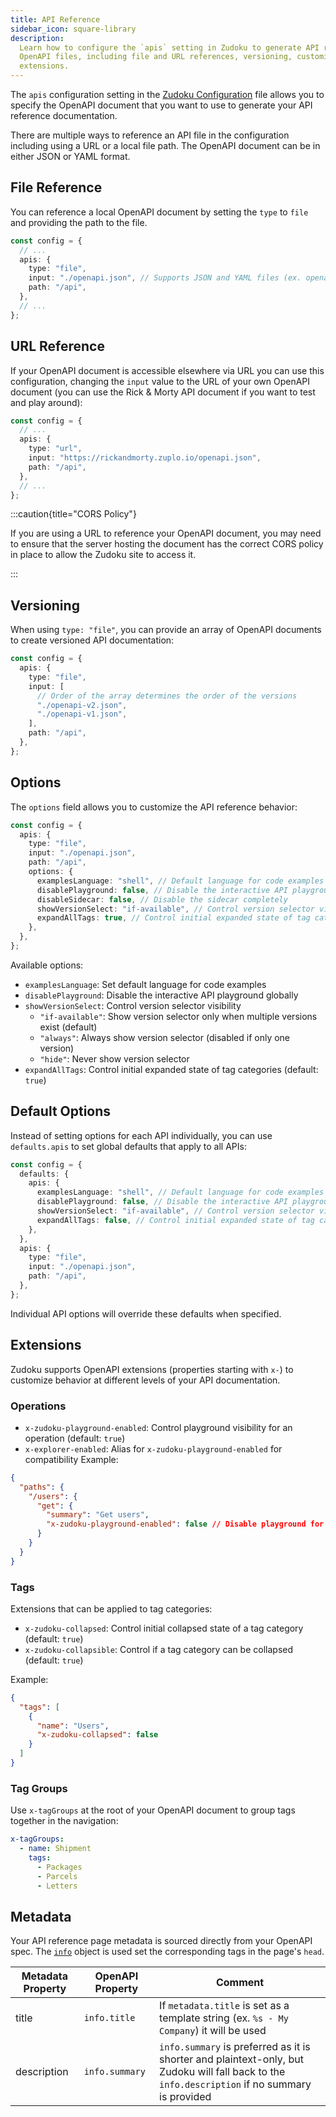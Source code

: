 ```yaml
---
title: API Reference
sidebar_icon: square-library
description:
  Learn how to configure the `apis` setting in Zudoku to generate API reference documentation from
  OpenAPI files, including file and URL references, versioning, customization options, and OpenAPI
  extensions.
---
```


The `apis` configuration setting in the [Zudoku Configuration](./overview.md) file allows you to
specify the OpenAPI document that you want to use to generate your API reference documentation.

There are multiple ways to reference an API file in the configuration including using a URL or a
local file path. The OpenAPI document can be in either JSON or YAML format.

## File Reference

You can reference a local OpenAPI document by setting the `type` to `file` and providing the path to
the file.

```ts title=zudoku.config.ts
const config = {
  // ...
  apis: {
    type: "file",
    input: "./openapi.json", // Supports JSON and YAML files (ex. openapi.yaml)
    path: "/api",
  },
  // ...
};
```

## URL Reference

If your OpenAPI document is accessible elsewhere via URL you can use this configuration, changing
the `input` value to the URL of your own OpenAPI document (you can use the Rick & Morty API document
if you want to test and play around):

```ts title=zudoku.config.ts
const config = {
  // ...
  apis: {
    type: "url",
    input: "https://rickandmorty.zuplo.io/openapi.json",
    path: "/api",
  },
  // ...
};
```

:::caution{title="CORS Policy"}

If you are using a URL to reference your OpenAPI document, you may need to ensure that the server
hosting the document has the correct CORS policy in place to allow the Zudoku site to access it.

:::

## Versioning

When using `type: "file"`, you can provide an array of OpenAPI documents to create versioned API
documentation:

```ts title=zudoku.config.ts
const config = {
  apis: {
    type: "file",
    input: [
      // Order of the array determines the order of the versions
      "./openapi-v2.json",
      "./openapi-v1.json",
    ],
    path: "/api",
  },
};
```

## Options

The `options` field allows you to customize the API reference behavior:

```ts title=zudoku.config.ts
const config = {
  apis: {
    type: "file",
    input: "./openapi.json",
    path: "/api",
    options: {
      examplesLanguage: "shell", // Default language for code examples
      disablePlayground: false, // Disable the interactive API playground
      disableSidecar: false, // Disable the sidecar completely
      showVersionSelect: "if-available", // Control version selector visibility
      expandAllTags: true, // Control initial expanded state of tag categories
    },
  },
};
```

Available options:

- `examplesLanguage`: Set default language for code examples
- `disablePlayground`: Disable the interactive API playground globally
- `showVersionSelect`: Control version selector visibility
  - `"if-available"`: Show version selector only when multiple versions exist (default)
  - `"always"`: Always show version selector (disabled if only one version)
  - `"hide"`: Never show version selector
- `expandAllTags`: Control initial expanded state of tag categories (default: `true`)

## Default Options

Instead of setting options for each API individually, you can use `defaults.apis` to set global
defaults that apply to all APIs:

```ts title=zudoku.config.ts
const config = {
  defaults: {
    apis: {
      examplesLanguage: "shell", // Default language for code examples
      disablePlayground: false, // Disable the interactive API playground
      showVersionSelect: "if-available", // Control version selector visibility
      expandAllTags: false, // Control initial expanded state of tag categories
    },
  },
  apis: {
    type: "file",
    input: "./openapi.json",
    path: "/api",
  },
};
```

Individual API options will override these defaults when specified.

## Extensions

Zudoku supports OpenAPI extensions (properties starting with `x-`) to customize behavior at
different levels of your API documentation.

### Operations

- `x-zudoku-playground-enabled`: Control playground visibility for an operation (default: `true`)
- `x-explorer-enabled`: Alias for `x-zudoku-playground-enabled` for compatibility Example:

```json
{
  "paths": {
    "/users": {
      "get": {
        "summary": "Get users",
        "x-zudoku-playground-enabled": false // Disable playground for this operation
      }
    }
  }
}
```

### Tags

Extensions that can be applied to tag categories:

- `x-zudoku-collapsed`: Control initial collapsed state of a tag category (default: `true`)
- `x-zudoku-collapsible`: Control if a tag category can be collapsed (default: `true`)

Example:

```json
{
  "tags": [
    {
      "name": "Users",
      "x-zudoku-collapsed": false
    }
  ]
}
```

### Tag Groups

Use `x-tagGroups` at the root of your OpenAPI document to group tags together in the navigation:

```yaml
x-tagGroups:
  - name: Shipment
    tags:
      - Packages
      - Parcels
      - Letters
```

## Metadata

Your API reference page metadata is sourced directly from your OpenAPI spec. The
[`info`](https://spec.openapis.org/oas/v3.1.0#info-object) object is used set the corresponding tags
in the page's `head`.

| Metadata Property | OpenAPI Property | Comment                                                                                                                                        |
| ----------------- | ---------------- | ---------------------------------------------------------------------------------------------------------------------------------------------- |
| title             | `info.title`     | If `metadata.title` is set as a template string (ex. `%s - My Company`) it will be used                                                        |
| description       | `info.summary`   | `info.summary` is preferred as it is shorter and plaintext-only, but Zudoku will fall back to the `info.description` if no summary is provided |
